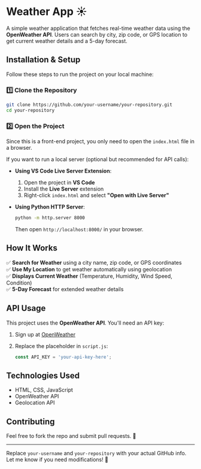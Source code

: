 # Weather App ☀️
A simple weather application that fetches real-time weather data using the **OpenWeather API**. Users can search by city, zip code, or GPS location to get current weather details and a 5-day forecast.

## Installation & Setup
Follow these steps to run the project on your local machine:

### 1️⃣ Clone the Repository
```bash
git clone https://github.com/your-username/your-repository.git
cd your-repository
```

### 2️⃣ Open the Project
Since this is a front-end project, you only need to open the `index.html` file in a browser.  

If you want to run a local server (optional but recommended for API calls):  

- **Using VS Code Live Server Extension**:  
  1. Open the project in **VS Code**  
  2. Install the **Live Server** extension  
  3. Right-click `index.html` and select **"Open with Live Server"**  

- **Using Python HTTP Server**:  
  ```bash
  python -m http.server 8000
  ```
  Then open `http://localhost:8000/` in your browser.

## How It Works
✅ **Search for Weather** using a city name, zip code, or GPS coordinates  
✅ **Use My Location** to get weather automatically using geolocation  
✅ **Displays Current Weather** (Temperature, Humidity, Wind Speed, Condition)  
✅ **5-Day Forecast** for extended weather details  

## API Usage
This project uses the **OpenWeather API**. You'll need an API key:  
1. Sign up at [OpenWeather](https://openweathermap.org/)  
2. Replace the placeholder in `script.js`:  

   ```js
   const API_KEY = 'your-api-key-here';
   ```

## Technologies Used
- HTML, CSS, JavaScript  
- OpenWeather API  
- Geolocation API  

## Contributing
Feel free to fork the repo and submit pull requests. 🎉  

---

Replace `your-username` and `your-repository` with your actual GitHub info. Let me know if you need modifications! 🚀


